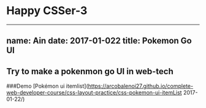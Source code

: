 # Happy CSSer-3
---
name: Ain
date: 2017-01-022
title: Pokemon Go UI
---
Try to make a pokenmon go UI in web-tech
---
###Demo
[Pokémon ui itemlist](https://arcobalenoi27.github.io/complete-web-developer-course/css-layout-practice/css-pokemon-ui-itemList 2017-01-22/)
